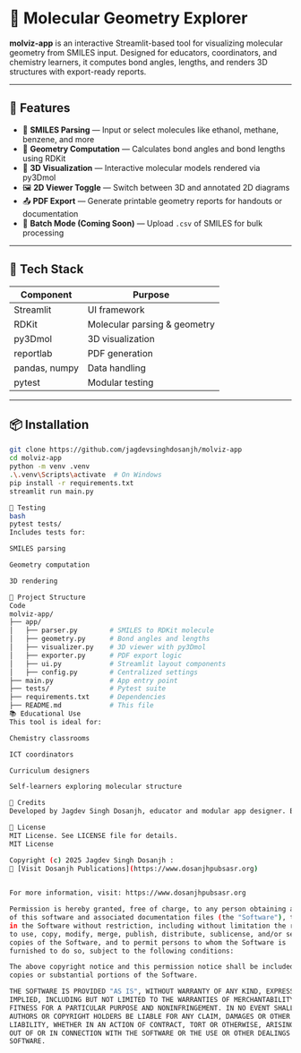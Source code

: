 # 🔬 Molecular Geometry Explorer

**molviz-app** is an interactive Streamlit-based tool for visualizing molecular geometry from SMILES input. Designed for educators, coordinators, and chemistry learners, it computes bond angles, lengths, and renders 3D structures with export-ready reports.

---

## 🚀 Features

- 🧪 **SMILES Parsing** — Input or select molecules like ethanol, methane, benzene, and more
- 📐 **Geometry Computation** — Calculates bond angles and bond lengths using RDKit
- 🧬 **3D Visualization** — Interactive molecular models rendered via py3Dmol
- 🖼️ **2D Viewer Toggle** — Switch between 3D and annotated 2D diagrams
- 📤 **PDF Export** — Generate printable geometry reports for handouts or documentation
- 📁 **Batch Mode (Coming Soon)** — Upload `.csv` of SMILES for bulk processing

---

## 🧰 Tech Stack

| Component      | Purpose                          |
|----------------|----------------------------------|
| Streamlit      | UI framework                     |
| RDKit          | Molecular parsing & geometry     |
| py3Dmol        | 3D visualization                 |
| reportlab      | PDF generation                   |
| pandas, numpy  | Data handling                    |
| pytest         | Modular testing                  |

---

## 📦 Installation

```bash
git clone https://github.com/jagdevsinghdosanjh/molviz-app
cd molviz-app
python -m venv .venv
.\.venv\Scripts\activate  # On Windows
pip install -r requirements.txt
streamlit run main.py

🧪 Testing
bash
pytest tests/
Includes tests for:

SMILES parsing

Geometry computation

3D rendering

📁 Project Structure
Code
molviz-app/
├── app/
│   ├── parser.py        # SMILES to RDKit molecule
│   ├── geometry.py      # Bond angles and lengths
│   ├── visualizer.py    # 3D viewer with py3Dmol
│   ├── exporter.py      # PDF export logic
│   ├── ui.py            # Streamlit layout components
│   ├── config.py        # Centralized settings
├── main.py              # App entry point
├── tests/               # Pytest suite
├── requirements.txt     # Dependencies
├── README.md            # This file
📚 Educational Use
This tool is ideal for:

Chemistry classrooms

ICT coordinators

Curriculum designers

Self-learners exploring molecular structure

🧠 Credits
Developed by Jagdev Singh Dosanjh, educator and modular app designer. Built to empower clarity, reproducibility, and student engagement in molecular chemistry.

📜 License
MIT License. See LICENSE file for details.
MIT License

Copyright (c) 2025 Jagdev Singh Dosanjh : 
🔗 [Visit Dosanjh Publications](https://www.dosanjhpubsasr.org)

 
For more information, visit: https://www.dosanjhpubsasr.org

Permission is hereby granted, free of charge, to any person obtaining a copy
of this software and associated documentation files (the "Software"), to deal
in the Software without restriction, including without limitation the rights
to use, copy, modify, merge, publish, distribute, sublicense, and/or sell
copies of the Software, and to permit persons to whom the Software is
furnished to do so, subject to the following conditions:

The above copyright notice and this permission notice shall be included in all
copies or substantial portions of the Software.

THE SOFTWARE IS PROVIDED "AS IS", WITHOUT WARRANTY OF ANY KIND, EXPRESS OR
IMPLIED, INCLUDING BUT NOT LIMITED TO THE WARRANTIES OF MERCHANTABILITY,
FITNESS FOR A PARTICULAR PURPOSE AND NONINFRINGEMENT. IN NO EVENT SHALL THE
AUTHORS OR COPYRIGHT HOLDERS BE LIABLE FOR ANY CLAIM, DAMAGES OR OTHER
LIABILITY, WHETHER IN AN ACTION OF CONTRACT, TORT OR OTHERWISE, ARISING FROM,
OUT OF OR IN CONNECTION WITH THE SOFTWARE OR THE USE OR OTHER DEALINGS IN THE
SOFTWARE.


